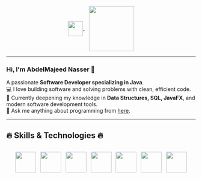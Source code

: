 <p align="center">
  <a href="https://www.linkedin.com/in/عبدالمجيد-ناصر-a04081298" target="_blank">
    <img src="https://cdn-icons-png.flaticon.com/512/174/174857.png" width="40" height="40" style="vertical-align:middle;"/>
  </a>
  &nbsp;&nbsp;
  <a href="https://codeforces.com/profile/mj.naser2005" target="_blank">
    <img src="https://sta.codeforces.com/s/97947/images/codeforces-logo-with-telegram.png" width="120" style="vertical-align:middle;"/>
  </a>
</p>

---

### Hi, I'm AbdelMajeed Nasser 👋  
A passionate **Software Developer specializing in Java**.  
💻 I love building software and solving problems with clean, efficient code.  
🧠 Currently deepening my knowledge in **Data Structures, SQL, JavaFX**, and modern software development tools.  
💬 Ask me anything about programming from [here](mailto:mj.naser2005@gmail.com).

---

## 🔥 Skills & Technologies 🔥  

<p align="center" style="line-height: 80px;">
  <img src="https://cdn.jsdelivr.net/gh/devicons/devicon/icons/java/java-original.svg" width="55" height="55" style="vertical-align:middle;"/>
  &nbsp;
  <img src="https://miro.medium.com/1*J38nYZU7gzu-4lQmtjlSUw.jpeg" width="55" height="55" style="vertical-align:middle;"/> <!-- Data Structures -->
  &nbsp;
  <img src="https://cdn.jsdelivr.net/gh/devicons/devicon/icons/mysql/mysql-original.svg" width="55" height="55" style="vertical-align:middle;"/> <!-- SQL -->
  &nbsp;
  <img src="https://www.tutkit.com/storage/media/packages/352/352-javafx-fuer-gui-entwicklung-main-med.webp" width="55" height="55" style="vertical-align:middle;"/> <!-- JavaFX -->
  &nbsp;
  <img src="https://cdn.jsdelivr.net/gh/devicons/devicon/icons/git/git-original.svg" width="55" height="55" style="vertical-align:middle;"/> <!-- Git -->
  &nbsp;
  <img src="https://cdn.jsdelivr.net/gh/devicons/devicon/icons/github/github-original.svg" width="55" height="55" style="vertical-align:middle;"/> <!-- GitHub -->
  &nbsp;
  <img src="https://pngimg.com/uploads/database/database_PNG5.png" width="55" height="55" style="vertical-align:middle;"/> <!-- Databases -->
</p>

